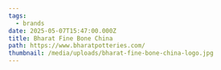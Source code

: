 ```yaml
---
tags:
  - brands
date: 2025-05-07T15:47:00.000Z
title: Bharat Fine Bone China
path: https://www.bharatpotteries.com/
thumbnail: /media/uploads/bharat-fine-bone-china-logo.jpg
---
```

